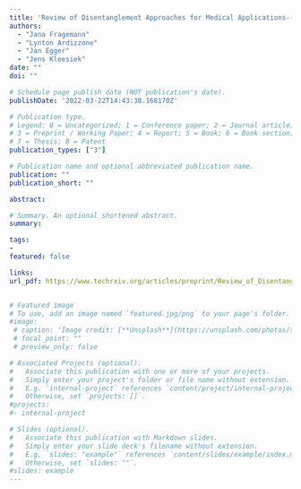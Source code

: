 ```yaml
---
title: 'Review of Disentanglement Approaches for Medical Applications--Towards Solving the Gordian Knot of Generative Models in Healthcare'
authors:
  - "Jana Fragemann"
  - "Lynton Ardizzone"
  - "Jan Egger"
  - "Jens Kleesiek"
date: ""
doi: ""

# Schedule page publish date (NOT publication's date).
publishDate: '2022-03-22T14:43:38.168170Z' 

# Publication type.
# Legend: 0 = Uncategorized; 1 = Conference paper; 2 = Journal article;
# 3 = Preprint / Working Paper; 4 = Report; 5 = Book; 6 = Book section;
# 7 = Thesis; 8 = Patent
publication_types: ["3"]

# Publication name and optional abbreviated publication name.
publication: ""
publication_short: ""

abstract: 

# Summary. An optional shortened abstract.
summary: 

tags:
-
featured: false

links:
url_pdf: https://www.techrxiv.org/articles/preprint/Review_of_Disentanglement_Approaches_for_Medical_Applications_Towards_Solving_the_Gordian_Knot_of_Generative_Models_in_Healthcare/19364897


# Featured image
# To use, add an image named `featured.jpg/png` to your page's folder. 
#image:
 # caption: 'Image credit: [**Unsplash**](https://unsplash.com/photos/s9CC2SKySJM)'
 # focal_point: ""
 # preview_only: false

# Associated Projects (optional).
#   Associate this publication with one or more of your projects.
#   Simply enter your project's folder or file name without extension.
#   E.g. `internal-project` references `content/project/internal-project/index.md`.
#   Otherwise, set `projects: []`.
#projects:
#- internal-project

# Slides (optional).
#   Associate this publication with Markdown slides.
#   Simply enter your slide deck's filename without extension.
#   E.g. `slides: "example"` references `content/slides/example/index.md`.
#   Otherwise, set `slides: ""`.
#slides: example
---
```


